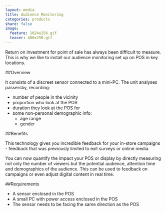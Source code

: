 ```yaml
---
layout: media
title: Audience Monitoring
categories: products
share: false
image:
  feature: 1024x256.gif
  teaser: 400x250.gif
---
```

Return on investment for point of sale has always been difficult to measure. This is why we like to install our audience monitoring set up on POS in key locations.

##Overview

It consists of a discreet sensor connected to a mini-PC. The unit analyses passersby, recording:

- number of people in the vicinity
- proportion who look at the POS
- duration they look at the POS for
- some non-personal demographic info:
  - age range
  - gender

##Benefits

This technology gives you incredible feedback for your in-store campaigns - feedback that was previously limited to exit surveys or online media.

You can now quantify the impact your POS or display by directly measuring not only the number of viewers but the potential audience, attention time and demographics of the audience. This can be used to feedback on campaigns or even adjust digital content in real time.

##Requirements

- A sensor enclosed in the POS
- A small PC with power access enclosed in the POS
- The sensor needs to be facing the same direction as the POS